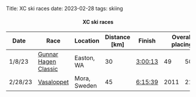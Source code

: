 Title: XC ski races
date: 2023-02-28
tags: skiing

<html xmlns="http://www.w3.org/1999/xhtml" xml:lang="en" lang="en">
    <head>
    <script type="text/javascript" src="extra/tablesort.js"></script>
    <link href="extra/racelist.css" rel="stylesheet" type="text/css" />
    <title>Race list</title>
    <meta name="description" content="race list results">
    </head>
<body>

<h4 align=center> XC ski races </h4>
<table id="skitable" cellspacing=1 width=1200 class="sortable-onload-0">
    <thead>
        <tr>
            <th class="sortable-date"> Date&nbsp;&nbsp;</th>
            <th class="sortable-text"> Race </th>
            <th class="sortable-text"> Location  </th>
            <th class="sortable-numeric"> Distance [km] </th>
            <th class="sortable-text"> <b>Finish </th>
            <th class="sortable-numeric" colspan=2> Overall placing  </th>
            <th class="sortable-numeric" colspan=3> Division placing </th>
        </tr>
    </thead>
    <tbody>
        <tr>
            <td> 1/8/23 </td>
            <td> <a href="https://www.kongsbergers.org/races/GH2023.html">Gunnar Hagen Classic</a> </td>
            <td> Easton, WA </td>
            <td> 30 </td>
            <td> <a href="https://www.strava.com/activities/8360803214" target="_blank">3:00:13</a></td>
            <td> 49</td><td> 50</td>
            <td> 4</td><td> 4</td><td>M2</td>
        </tr>
        <tr>
            <td> 2/28/23 </td>
            <td> <a href="https://www.vasaloppet.se/lopp/skidlopp/vasaloppet45/">Vasaloppet</a> </td>
            <td> Mora, Sweden </td>
            <td> 45 </td>
            <td> <a href="https://www.strava.com/activities/8636640009" target="_blank">6:15:39</a></td>
            <td> 2011</td><td> 2113</td>
            <td> 58</td><td> 61</td><td>H40</td>
        </tr>
    </tbody>
</table>


</body>
</html>

